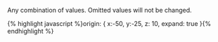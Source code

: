 <p class="b30" markdown="1">
Any combination of values. Omitted values will not be changed.
</p>
{% highlight javascript %}origin: { 
  x:-50,
  y:-25,
  z: 10,
  expand: true 
}{% endhighlight %}